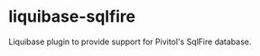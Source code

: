 liquibase-sqlfire
=================

Liquibase plugin to provide support for Pivitol's SqlFire database.
